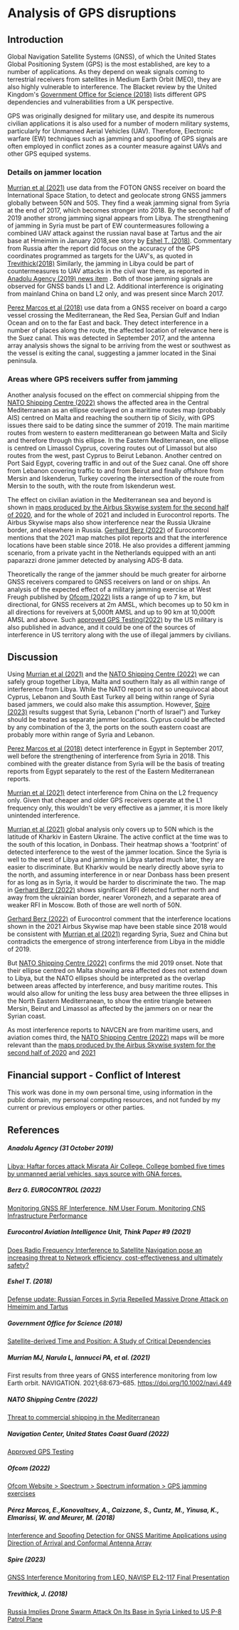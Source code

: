 # Analysis of GPS disruptions

## Introduction

Global Navigation Satellite Systems (GNSS), of which the United States Global Positioning System (GPS) is the most established, are key to a number of applications. As they depend on weak signals coming to terrestrial receivers from satellites in Medium Earth Orbit (MEO), they are also highly vulnerable to interference. The Blacket review by the United Kingdom's [Government Office for Science (2018)](#Government-Office-for-Science-(2018)) lists different GPS dependencies and vulnerabilities from a UK perspective.  

GPS was originally designed for military use, and despite its numerous civilian applications it is also used for a number of modern military systems, particularly for Unmanned Aerial Vehicles (UAV). Therefore, Electronic warfare (EW) techniques such as jamming and spoofing of GPS signals are often employed in conflict zones as a counter measure against UAVs and other GPS equiped systems. 

### Details on jammer location
[Murrian et al (2021)](#Murrian-MJ,-Narula-L,-Iannucci-PA,-et-al.-(2021)) use data from the FOTON GNSS receiver on board the International Space Station, to detect and geolocate strong GNSS jammers globally between 50N and 50S. They find a weak jamming signal from Syria at the end of 2017, which becomes stronger into 2018. By the second half of 2019 another strong jamming signal appears from Libya. The strengthening of jamming in Syria must be part of EW countermeasures following a combined UAV attack against the russian naval base at Tartus and the air base at Hmeimim in January 2018,see story by [Eshel T. (2018)](#Eshel-T.-(2018)). Commentary from Russia after the report did focus on the accuracy of the GPS coordinates programmed as targets for the UAV's, as quoted in [Trevithick(2018)](#Trevithick,-J.-(2018)) Similarly, the jamming in Libya could be part of countermeasures to UAV attacks in the civil war there, as reported in [Anadolu Agency (2019) news item](#Anadolu-Agency-(31-October-2019)) . Both of those jamming signals are observed for GNSS bands L1 and L2. Additional interference is originating from mainland China on band L2 only, and was present since March 2017.

[Perez Marcos et al (2018)](#Pérez-Marcos,-E.,Konovaltsev,-A.,-Caizzone,-S.,-Cuntz,-M.,-Yinusa,-K.,-Elmarissi,-W.-and-Meurer,-M.-(2018)) use data from a GNSS receiver on board a cargo vessel crossing the Mediterranean, the Red Sea, Persian Gulf and Indian Ocean and on to the far East and back. They detect interference in a number of places along the route, the affected location of relevance here is the Suez canal. This was detected in September 2017, and the antenna array analysis shows the signal to be arriving from the west or southwest as the vessel is exiting the canal, suggesting a jammer located in the Sinai peninsula.

### Areas where GPS receivers suffer from jamming
Another analysis focused on the effect on commercial shipping from the [NATO Shipping Centre (2022)](#NATO-Shipping-Centre-(2022)) shows the affected area in the Central Mediterranean as an ellipse overlayed on a maritime routes map (probably AIS) centred on Malta and reaching the southern tip of Sicily, with GPS issues there said to be dating since the summer of 2019. The main maritime routes from western to eastern meditteranean go between Malta and Sicily and therefore through this ellipse.  In the Eastern Mediterranean, one ellipse is centred on Limassol Cyprus, covering routes out of Limassol but also routes from the west, past Cyprus to Beirut Lebanon. Another centred on Port Said Egypt, covering traffic in and out of the Suez canal. One off shore from Lebanon covering traffic to and from Beirut and finally offshore from Mersin and Iskenderun, Turkey covering the intersection of the route from Mersin to the south, with the route from Iskenderun west.

The effect on civilian aviation in the Mediterranean sea and beyond is shown in [maps produced by the Airbus Skywise system for the second half of 2020](#Eurocontrol-Aviation-Intelligence-Unit,-Think-Paper-#9-(2021)), and for the whole of 2021 and included in Eurocontrol reports. The Airbus Skywise maps also show interference near the Russia Ukraine border, and elsewhere in Russia. [Gerhard Berz (2022)](#Berz-G.-EUROCONTROL-(2022)) of Eurocontrol mentions that the 2021 map matches pilot reports and that the interference locations have been stable since 2018. He also provides a different jamming scenario, from a private yacht in the Netherlands equipped with an anti paparazzi drone jammer detected by analysing ADS-B data. 

Theoretically the range of the jammer should be much greater for airborne GNSS receivers compared to GNSS receivers on land or on ships. An analysis of the expected effect of a military jamming exercise at West Freugh published by [Ofcom (2022)](#Ofcom-(2022)) lists a range of up to 7 km, but directional, for GNSS receivers at 2m AMSL, which becomes  up to 50 km in all directions for reveivers at 5,000ft AMSL and up to 90 km at 10,000ft AMSL and above. Such [approved GPS Testing(2022)](#Navigation-Center,-United-States-Coast-Guard-(2022)) by the US military is also published in advance, and it could be one of the sources of interference in US territory along with the use of illegal jammers by civilians. 


## Discussion

Using [Murrian et al (2021)](#Murrian-MJ,-Narula-L,-Iannucci-PA,-et-al.-(2021)) and the [NATO Shipping Centre (2022)](#NATO-Shipping-Centre-(2022)) we can safely group together Libya, Malta and southern Italy as all within range of interference from Libya. While the NATO report is not so unequivocal about Cyprus, Lebanon and South East Turkey all being within range of Syria based jammers, we could also make this assumption. However, [Spire (2023)](#Spire-(2023)) results suggest that Syria, Lebanon ("north of Israel") and Turkey should be treated as separate jammer locations. Cyprus could be affected by any combination of the 3, the ports on the south eastern coast are probably more within range of Syria and Lebanon.


[Perez Marcos et al (2018)](#Pérez-Marcos,-E.,Konovaltsev,-A.,-Caizzone,-S.,-Cuntz,-M.,-Yinusa,-K.,-Elmarissi,-W.-and-Meurer,-M.-(2018)) detect interference in Egypt in September 2017, well before the strengthening of interference from Syria in 2018. This combined with the greater distance from Syria will be the basis of treating reports from Egypt separately to the rest of the Eastern Mediterranean reports.



[Murrian et al (2021)](#Murrian-MJ,-Narula-L,-Iannucci-PA,-et-al.-(2021)) detect interference from China on the L2 frequency only. Given that cheaper and older GPS receivers operate at the L1 frequency only, this wouldn't be very effective as a jammer, it is more likely unintended interference.

[Murrian et al (2021)](#Murrian-MJ,-Narula-L,-Iannucci-PA,-et-al.-(2021)) global analysis only covers up to 50N which is the latitude of Kharkiv in Eastern Ukraine. The active conflict at the time was to the south of this location, in Donbass. Their heatmap shows a 'footprint' of detected interference to the west of the jammer location. Since the Syria is well to the west of Libya and jamming in Libya started much later, they are easier to discriminate. But Kharkiv would be nearly directly above syria to the north, and assuming interference in or near Donbass hass been present for as long as in Syria, it would be harder to discriminate the two. The map in [Gerhard Berz (2022)](#Berz-G.-EUROCONTROL-(2022)) shows significant RFI detected further north and away from the ukrainian border, nearer Voronezh, and a separate area of weaker RFI in Moscow. Both of those are well north of 50N. 

[Gerhard Berz (2022)](#Berz-G.-EUROCONTROL-(2022)) of Eurocontrol comment that the interference locations shown in the 2021 Airbus Skywise map have been stable since 2018 would be consistent with [Murrian et al (2021)](#Murrian-MJ,-Narula-L,-Iannucci-PA,-et-al.-(2021)) regarding Syria, Suez and China but contradicts the emergence of strong interference from Libya in the middle of 2019. 

But [NATO Shipping Centre (2022)](#NATO-Shipping-Centre-(2022)) confirms the mid 2019 onset. Note that their ellipse centred on Malta showing area affected does not extend down to Libya, but the NATO ellipses should be interpreted as the overlap between areas affected by interference, and busy maritime routes. This would also allow for uniting the less busy area between the three ellipses in the North Eastern Mediterranean, to show the entire triangle between Mersin, Beirut and Limassol as affected by the jammers on or near the Syrian coast.



As most interference reports to NAVCEN are from maritime users, and aviation comes third, the [NATO Shipping Centre (2022)](#NATO-Shipping-Centre-(2022)) maps will be more relevant than the [maps produced by the Airbus Skywise system for the second half of 2020](#Eurocontrol-Aviation-Intelligence-Unit,-Think-Paper-#9-(2021)) and [2021](#Berz-G.-EUROCONTROL-(2022))

## Financial support - Conflict of Interest

This work was done in my own personal time, using information in the public domain, my personal computing resources, and not funded by my current or previous employers or other parties.

## References

##### Anadolu Agency (31 October 2019) 
[Libya: Haftar forces attack Misrata Air College. College bombed five times by unmanned aerial vehicles, says source with GNA forces.](https://www.aa.com.tr/en/africa/libya-haftar-forces-attack-misrata-air-college/1631348)

##### Berz G. EUROCONTROL (2022) 
[Monitoring GNSS RF Interference, NM User Forum, Monitoring CNS Infrastructure Performance](https://www.eurocontrol.int/sites/default/files/2022-02/eurocontrol-nm-user-forum-gerhard-berz.pdf)
  

##### Eurocontrol Aviation Intelligence Unit, Think Paper #9 (2021) 
[Does Radio Frequency Interference to Satellite Navigation pose an increasing threat to Network efficiency, cost-effectiveness and ultimately safety?](https://www.eurocontrol.int/publication/eurocontrol-think-paper-9-radio-frequency-interference-satellite-navigation-active)

##### Eshel T. (2018)
[Defense update: Russian Forces in Syria Repelled Massive Drone Attack on Hmeimim and Tartus](https://defense-update.com/20180108_uav_attack.html)

##### Government Office for Science (2018) 
[Satellite-derived Time and Position: A Study of Critical Dependencies](https://www.gov.uk/government/publications/satellite-derived-time-and-position-blackett-review)

##### Murrian MJ, Narula L, Iannucci PA, et al. (2021)
First results from three years of GNSS interference monitoring from low Earth orbit. NAVIGATION. 2021;68:673–685. https://doi.org/10.1002/navi.449

##### NATO Shipping Centre (2022)
[Threat to commercial shipping in the Mediterranean](https://shipping.nato.int/nsc/operations/news/2021/threat-to-commercial-shipping-in-the-mediterranean)

##### Navigation Center, United States Coast Guard (2022)
[Approved GPS Testing](https://navcen.uscg.gov/sites/default/files/pdf/gps/GPS_Interference.pdf)

##### Ofcom (2022) 
[Ofcom Website > Spectrum > Spectrum information > GPS jamming exercises](https://web.archive.org/web/20220121015758/https://www.ofcom.org.uk/spectrum/information/gps-jamming-exercises)

##### Pérez Marcos, E.,Konovaltsev, A., Caizzone, S., Cuntz, M., Yinusa, K., Elmarissi, W. and Meurer, M. (2018) 
[Interference and Spoofing Detection for GNSS Maritime Applications using Direction of Arrival and Conformal Antenna Array](https://elib.dlr.de/127019/1/E2_PerezMarcos_Emilio_final.pdf)

##### Spire (2023)
[GNSS Interference Monitoring from LEO, NAVISP EL2-117 Final Presentation](https://navisp.esa.int/uploads/files/project_documents/NAVISP%20EL2-117%20Presentation%20Final%20(1).pdf?v=413045)

##### Trevithick, J. (2018)
[Russia Implies Drone Swarm Attack On Its Base in Syria Linked to US P-8 Patrol Plane](https://www.thedrive.com/the-war-zone/17527/russia-is-trying-to-link-the-drone-swarm-attack-in-syria-to-a-us-p-8-patrol-plane)


